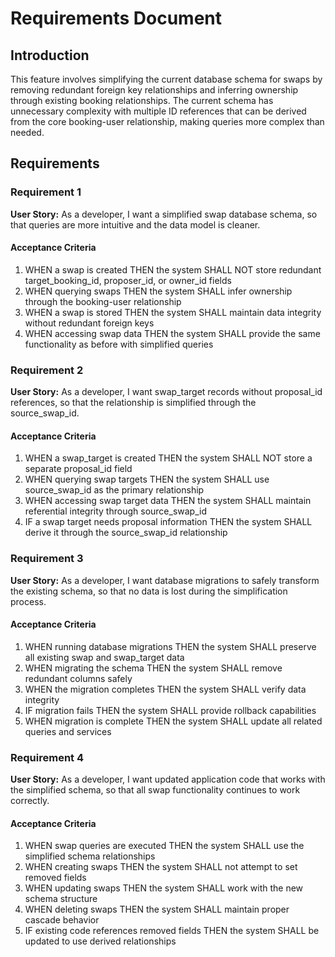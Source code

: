 # Requirements Document

## Introduction

This feature involves simplifying the current database schema for swaps by removing redundant foreign key relationships and inferring ownership through existing booking relationships. The current schema has unnecessary complexity with multiple ID references that can be derived from the core booking-user relationship, making queries more complex than needed.

## Requirements

### Requirement 1

**User Story:** As a developer, I want a simplified swap database schema, so that queries are more intuitive and the data model is cleaner.

#### Acceptance Criteria

1. WHEN a swap is created THEN the system SHALL NOT store redundant target_booking_id, proposer_id, or owner_id fields
2. WHEN querying swaps THEN the system SHALL infer ownership through the booking-user relationship
3. WHEN a swap is stored THEN the system SHALL maintain data integrity without redundant foreign keys
4. WHEN accessing swap data THEN the system SHALL provide the same functionality as before with simplified queries

### Requirement 2

**User Story:** As a developer, I want swap_target records without proposal_id references, so that the relationship is simplified through the source_swap_id.

#### Acceptance Criteria

1. WHEN a swap_target is created THEN the system SHALL NOT store a separate proposal_id field
2. WHEN querying swap targets THEN the system SHALL use source_swap_id as the primary relationship
3. WHEN accessing swap target data THEN the system SHALL maintain referential integrity through source_swap_id
4. IF a swap target needs proposal information THEN the system SHALL derive it through the source_swap_id relationship

### Requirement 3

**User Story:** As a developer, I want database migrations to safely transform the existing schema, so that no data is lost during the simplification process.

#### Acceptance Criteria

1. WHEN running database migrations THEN the system SHALL preserve all existing swap and swap_target data
2. WHEN migrating the schema THEN the system SHALL remove redundant columns safely
3. WHEN the migration completes THEN the system SHALL verify data integrity
4. IF migration fails THEN the system SHALL provide rollback capabilities
5. WHEN migration is complete THEN the system SHALL update all related queries and services

### Requirement 4

**User Story:** As a developer, I want updated application code that works with the simplified schema, so that all swap functionality continues to work correctly.

#### Acceptance Criteria

1. WHEN swap queries are executed THEN the system SHALL use the simplified schema relationships
2. WHEN creating swaps THEN the system SHALL not attempt to set removed fields
3. WHEN updating swaps THEN the system SHALL work with the new schema structure
4. WHEN deleting swaps THEN the system SHALL maintain proper cascade behavior
5. IF existing code references removed fields THEN the system SHALL be updated to use derived relationships